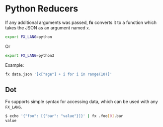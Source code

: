 # Python Reducers

If any additional arguments was passed, **fx** converts it to a function which
takes the JSON as an argument named `x`.

```sh
export FX_LANG=python
```
Or
```sh
export FX_LANG=python3
```

Example:

```sh
fx data.json '[x["age"] + i for i in range(10)]'
```

## Dot

Fx supports simple syntax for accessing data, which can be used with any `FX_LANG`.

```sh
$ echo '{"foo": [{"bar": "value"}]}' | fx .foo[0].bar
value
```
